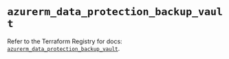 # `azurerm_data_protection_backup_vault`

Refer to the Terraform Registry for docs: [`azurerm_data_protection_backup_vault`](https://registry.terraform.io/providers/hashicorp/azurerm/4.15.0/docs/resources/data_protection_backup_vault).
